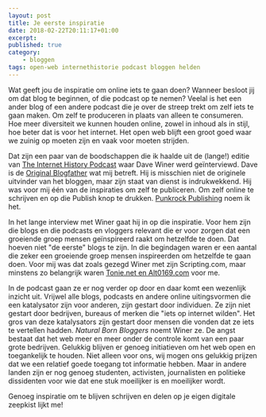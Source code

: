```yaml
---
layout: post
title: Je eerste inspiratie
date: 2018-02-22T20:11:17+01:00
excerpt:
published: true
category: 
    - bloggen
tags: open-web internethistorie podcast bloggen helden
---
```

Wat geeft jou de inspiratie om online iets te gaan doen? Wanneer besloot jij om dat blog te beginnen, of die podcast op te nemen? Veelal is het een ander blog of een andere podcast die je over de streep trekt om zelf iets te gaan maken. Om zelf te produceren in plaats van alleen te consumeren. Hoe meer diversiteit we kunnen houden online, zowel in inhoud als in stijl, hoe beter dat is voor het internet. Het open web blijft een groot goed waar we zuinig op moeten zijn en vaak voor moeten strijden. 

Dat zijn een paar van de boodschappen die ik haalde uit de (lange!) editie van [The Internet History Podcast](http://www.internethistorypodcast.com/2017/10/dave-winer-on-the-open-web-blogging-podcasting-and-more/) waar Dave Winer werd geïnterviewd. Dave is de [Original Blogfather](http://scripting.com/) wat mij betreft. Hij is misschien niet de originele uitvinder van het bloggen, maar zijn staat van dienst is indrukwekkend. Hij was voor mij één van de inspiraties om zelf te publiceren. Om zelf online te schrijven en op die Publish knop te drukken. [Punkrock Publishing](/Punkrock-Publishing/) noem ik het. 

In het lange interview met Winer gaat hij in op die inspiratie. Voor hem zijn die blogs en die podcasts en vloggers relevant die er voor zorgen dat een groeiende groep mensen geïnspireerd raakt om hetzelfde te doen. Dat hoeven niet "de eerste" blogs te zijn. In die begindagen waren er een aantal die zeker een groeiende groep mensen inspireerden om hetzelfde te gaan doen. Voor mij was dat zoals gezegd Winer met zijn Scripting.com, maar minstens zo belangrijk waren [Tonie.net en Alt0169.com](/weblog-20-jaar/) voor me. 

In de podcast gaan ze er nog verder op door en daar komt een wezenlijk inzicht uit. Vrijwel alle blogs, podcasts en andere online uitingsvormen die een katalysator zijn voor anderen, zijn gestart door individuen. Ze zijn niet gestart door bedrijven, bureaus of merken die "iets op internet wilden". Het gros van deze katalysators zijn gestart door mensen die vonden dat ze iets te vertellen hadden. *Natural Born Bloggers* noemt Winer ze. De angst bestaat dat het web meer en meer onder de controle komt van een paar grote bedrijven. Gelukkig blijven er genoeg initiatieven om het web open en toegankelijk te houden. Niet alleen voor ons, wij mogen ons gelukkig prijzen dat we een relatief goede toegang tot informatie hebben. Maar in andere landen zijn er nog genoeg studenten, activisten, journalisten en politieke dissidenten voor wie dat ene stuk moeilijker is en moeilijker wordt. 

Genoeg inspiratie om te blijven schrijven en delen op je eigen digitale zeepkist lijkt me!
